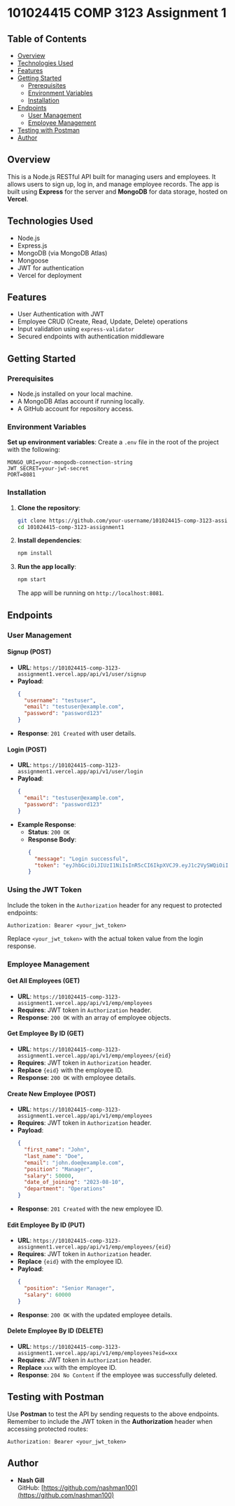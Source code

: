 # 101024415 COMP 3123 Assignment 1

## Table of Contents
- [Overview](#overview)
- [Technologies Used](#technologies-used)
- [Features](#features)
- [Getting Started](#getting-started)
  - [Prerequisites](#prerequisites)
  - [Environment Variables](#environment-variables)
  - [Installation](#installation)
- [Endpoints](#endpoints)
  - [User Management](#user-management)
  - [Employee Management](#employee-management)
- [Testing with Postman](#testing-with-postman)
- [Author](#author)

## Overview
This is a Node.js RESTful API built for managing users and employees. It allows users to sign up, log in, and manage employee records. The app is built using **Express** for the server and **MongoDB** for data storage, hosted on **Vercel**.

## Technologies Used
- Node.js
- Express.js
- MongoDB (via MongoDB Atlas)
- Mongoose
- JWT for authentication
- Vercel for deployment

## Features
- User Authentication with JWT
- Employee CRUD (Create, Read, Update, Delete) operations
- Input validation using `express-validator`
- Secured endpoints with authentication middleware

## Getting Started
### Prerequisites
- Node.js installed on your local machine.
- A MongoDB Atlas account if running locally.
- A GitHub account for repository access.

### Environment Variables
**Set up environment variables**:
Create a `.env` file in the root of the project with the following:
   ```env
   MONGO_URI=your-mongodb-connection-string
   JWT_SECRET=your-jwt-secret
   PORT=8081
   ```

### Installation
1. **Clone the repository**:
   ```bash
   git clone https://github.com/your-username/101024415-comp-3123-assignment1.git
   cd 101024415-comp-3123-assignment1
   ```
2. **Install dependencies**:
   ```bash
   npm install
   ```
3. **Run the app locally**:
   ```bash
   npm start
   ```
   The app will be running on `http://localhost:8081`.

## Endpoints

### User Management
#### Signup (POST)
- **URL**: `https://101024415-comp-3123-assignment1.vercel.app/api/v1/user/signup`
- **Payload**:
  ```json
  {
    "username": "testuser",
    "email": "testuser@example.com",
    "password": "password123"
  }
  ```
- **Response**: `201 Created` with user details.

#### Login (POST)
- **URL**: `https://101024415-comp-3123-assignment1.vercel.app/api/v1/user/login`
- **Payload**:
  ```json
  {
    "email": "testuser@example.com",
    "password": "password123"
  }
  ```
- **Example Response**:
  - **Status**: `200 OK`
  - **Response Body**:
    ```json
    {
      "message": "Login successful",
      "token": "eyJhbGciOiJIUzI1NiIsInR5cCI6IkpXVCJ9.eyJ1c2VySWQiOiI2MGZhZGEzZjViZmRhNzM3MzY4OTZhODgiLCJpYXQiOjE2MzI2NDA2OTQsImV4cCI6MTYzMjY0NDI5NH0.V1uYRTBCdy7D2ih5eZ1JmRZlU5nV6r-Lg4jTl4J-Vvk"
    }
    ```

### Using the JWT Token
Include the token in the `Authorization` header for any request to protected endpoints:
```
Authorization: Bearer <your_jwt_token>
```
Replace `<your_jwt_token>` with the actual token value from the login response.

### Employee Management
#### Get All Employees (GET)
- **URL**: `https://101024415-comp-3123-assignment1.vercel.app/api/v1/emp/employees`
- **Requires**: JWT token in `Authorization` header.
- **Response**: `200 OK` with an array of employee objects.

#### Get Employee By ID (GET)
- **URL**: `https://101024415-comp-3123-assignment1.vercel.app/api/v1/emp/employees/{eid}`
- **Requires**: JWT token in `Authorization` header.
- **Replace** `{eid}` with the employee ID.
- **Response**: `200 OK` with employee details.

#### Create New Employee (POST)
- **URL**: `https://101024415-comp-3123-assignment1.vercel.app/api/v1/emp/employees`
- **Requires**: JWT token in `Authorization` header.
- **Payload**:
  ```json
  {
    "first_name": "John",
    "last_name": "Doe",
    "email": "john.doe@example.com",
    "position": "Manager",
    "salary": 50000,
    "date_of_joining": "2023-08-10",
    "department": "Operations"
  }
  ```
- **Response**: `201 Created` with the new employee ID.

#### Edit Employee By ID (PUT)
- **URL**: `https://101024415-comp-3123-assignment1.vercel.app/api/v1/emp/employees/{eid}`
- **Requires**: JWT token in `Authorization` header.
- **Replace** `{eid}` with the employee ID.
- **Payload**:
  ```json
  {
    "position": "Senior Manager",
    "salary": 60000
  }
  ```
- **Response**: `200 OK` with the updated employee details.

#### Delete Employee By ID (DELETE)
- **URL**: `https://101024415-comp-3123-assignment1.vercel.app/api/v1/emp/employees?eid=xxx`
- **Requires**: JWT token in `Authorization` header.
- **Replace** `xxx` with the employee ID.
- **Response**: `204 No Content` if the employee was successfully deleted.

## Testing with Postman
Use **Postman** to test the API by sending requests to the above endpoints.  
Remember to include the JWT token in the **Authorization** header when accessing protected routes:
```
Authorization: Bearer <your_jwt_token>
```

## Author
- **Nash Gill**  
  GitHub: [https://github.com/nashman100](https://github.com/nashman100)
